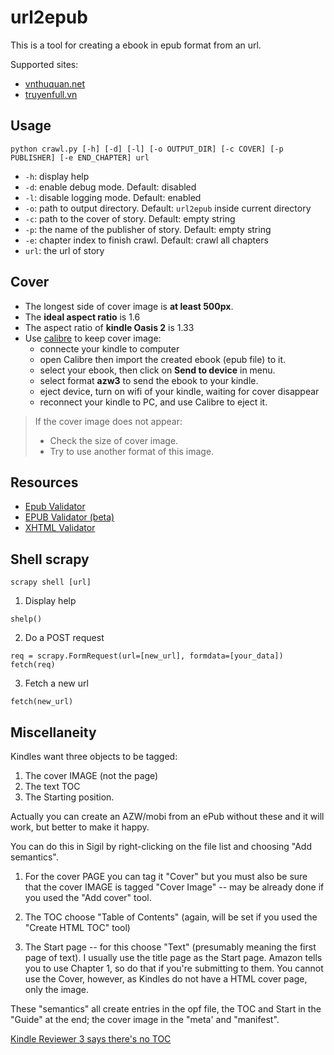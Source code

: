 # url2epub

This is a tool for creating a ebook in epub format from an url.

Supported sites:
- [vnthuquan.net](https://vnthuquan.net/)
- [truyenfull.vn](https://truyenfull.vn/)

## Usage

```
python crawl.py [-h] [-d] [-l] [-o OUTPUT_DIR] [-c COVER] [-p PUBLISHER] [-e END_CHAPTER] url
```

- `-h`: display help
- `-d`: enable debug mode. Default: disabled
- `-l`: disable logging mode. Default: enabled
- `-o`: path to output directory. Default: `url2epub` inside current directory
- `-c`: path to the cover of story. Default: empty string
- `-p`: the name of the publisher of story. Default: empty string
- `-e`: chapter index to finish crawl. Default: crawl all chapters
- `url`: the url of story

## Cover

- The longest side of cover image is **at least 500px**.
- The **ideal aspect ratio** is 1.6
- The aspect ratio of **kindle Oasis 2** is 1.33
- Use [calibre](https://calibre-ebook.com/) to keep cover image:
	- connecte your kindle to computer
	- open Calibre then import the created ebook (epub file) to it.
	- select your ebook, then click on **Send to device** in menu.
	- select format **azw3** to send the ebook to your kindle.
	- eject device, turn on wifi of your kindle, waiting for cover disappear
	- reconnect your kindle to PC, and use Calibre to eject it.

> If the cover image does not appear:
> - Check the size of cover image.
> - Try to use another format of this image.

## Resources

- [Epub Validator](https://www.ebookit.com/tools/bp/Bo/eBookIt/epub-validator)
- [EPUB Validator (beta)](http://validator.idpf.org/)
- [XHTML Validator](https://validator.w3.org/nu/#file)

## Shell scrapy

```
scrapy shell [url]
```

1. Display help

```
shelp()
```

2. Do a POST request

```
req = scrapy.FormRequest(url=[new_url], formdata=[your_data])
fetch(req)
```

3. Fetch a new url

```
fetch(new_url)
```

## Miscellaneity

Kindles want three objects to be tagged:

1) The cover IMAGE (not the page)
2) The text TOC
3) The Starting position.

Actually you can create an AZW/mobi from an ePub without these and it will work, but better to make it happy.

You can do this in Sigil by right-clicking on the file list and choosing "Add semantics".

1) For the cover PAGE you can tag it "Cover" but you must also be sure that the cover IMAGE is tagged "Cover Image" -- may be already done if you used the "Add cover" tool.

2) The TOC choose "Table of Contents" (again, will be set if you used the "Create HTML TOC" tool)

3) The Start page -- for this choose "Text" (presumably meaning the first page of text).
I usually use the title page as the Start page. Amazon tells you to use Chapter 1, so do that if you're submitting to them. You cannot use the Cover, however, as Kindles do not have a HTML cover page, only the image.

These "semantics" all create entries in the opf file, the TOC and Start in the "Guide" at the end; the cover image in the "meta' and "manifest".

[Kindle Reviewer 3 says there's no TOC](https://www.mobileread.com/forums/showpost.php?p=3557815&postcount=4)